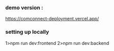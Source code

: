 ### demo version :

https://comconnect-deployment.vercel.app/

### setting up locally
1>npm run dev:frontend
2>npm run dev:backend 
